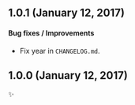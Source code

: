 ## 1.0.1 (January 12, 2017)

#### Bug fixes / Improvements

* Fix year in `CHANGELOG.md`.


## 1.0.0 (January 12, 2017)

✨

